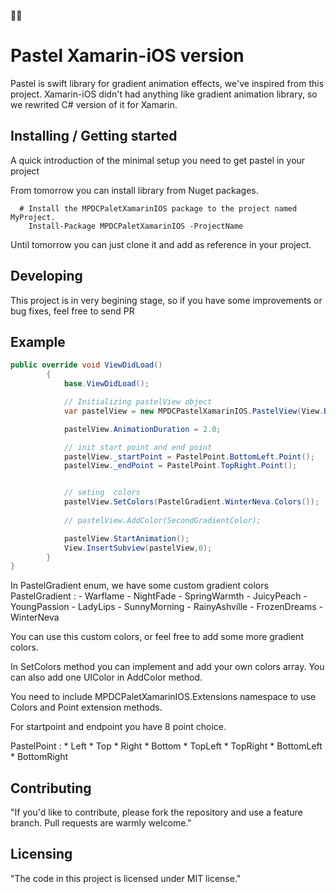 🚀🚀


# Pastel Xamarin-iOS version

Pastel is swift library for gradient animation effects, we've inspired from this project.
Xamarin-iOS didn't had anything like gradient animation library, so we rewrited C# version of it for Xamarin.

## Installing / Getting started

A quick introduction of the minimal setup you need to get pastel in your project

From tomorrow you can install library from Nuget packages.

```
  # Install the MPDCPaletXamarinIOS package to the project named MyProject.
    Install-Package MPDCPaletXamarinIOS -ProjectName 
```

Until tomorrow you can just clone it and add as reference in your project.

## Developing

This project is in very begining stage, so if you have some improvements or bug fixes, feel free to send PR


## Example

```C#
public override void ViewDidLoad()
        {
            base.ViewDidLoad();

            // Initializing pastelView object
            var pastelView = new MPDCPastelXamarinIOS.PastelView(View.Bounds);

            pastelView.AnimationDuration = 2.0;

            // init start point and end point
            pastelView._startPoint = PastelPoint.BottomLeft.Point();
            pastelView._endPoint = PastelPoint.TopRight.Point();


            // seting  colors
            pastelView.SetColors(PastelGradient.WinterNeva.Colors());
            
            // pastelView.AddColor(SecondGradientColor); 

            pastelView.StartAnimation();
            View.InsertSubview(pastelView,0);
        }
}
```
In PastelGradient enum,  we have some custom gradient colors 
 PastelGradient : - Warflame
                  - NightFade
                  - SpringWarmth
                  - JuicyPeach
                  - YoungPassion
                  - LadyLips
                  - SunnyMorning
                  - RainyAshville
                  - FrozenDreams
                  - WinterNeva
                 
You can use this custom colors, or feel free to add some more gradient colors.

In SetColors method you can implement and add your own colors array.
You can also add one UIColor in AddColor method.

You need to include MPDCPaletXamarinIOS.Extensions namespace to use Colors and Point extension methods.

For startpoint and endpoint you have 8 point choice.

PastelPoint : * Left
              * Top
              * Right
              * Bottom
              * TopLeft
              * TopRight
              * BottomLeft
              * BottomRight

## Contributing

"If you'd like to contribute, please fork the repository and use a feature
branch. Pull requests are warmly welcome."


## Licensing

"The code in this project is licensed under MIT license."
